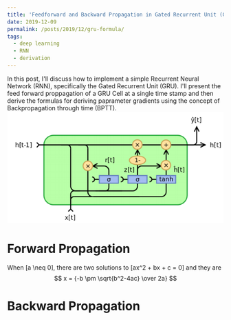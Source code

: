 ```yaml
---
title: 'Feedforward and Backward Propagation in Gated Recurrent Unit (GRU)'
date: 2019-12-09
permalink: /posts/2019/12/gru-formula/
tags:
  - deep learning
  - RNN
  - derivation
---
```


In this post, I'll discuss how to implement a simple Recurrent Neural Network (RNN), specifically the Gated Recurrent Unit (GRU). I'll present the feed forward proppagation of a GRU Cell at a single time stamp and then derive the formulas for deriving paprameter gradients using the concept of Backpropagation through time (BPTT). 
<img src='/images/blog/GRU.PNG'>

Forward Propagation
======
When \[a \neq 0\], there are two solutions to \[ax^2 + bx + c = 0\] and they are
$$
x = {-b \pm \sqrt{b^2-4ac} \over 2a}
$$

Backward Propagation
======

